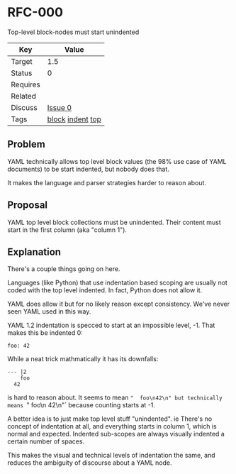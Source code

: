 RFC-000
=======

Top-level block-nodes must start unindented


| Key | Value |
| --- | --- |
| Target | 1.5 |
| Status | 0 |
| Requires | |
| Related | |
| Discuss | [Issue 0](../../issues/0) |
| Tags | [block]() [indent]() [top]() |


## Problem

YAML technically allows top level block values (the 98% use case of YAML documents) to be start indented, but nobody does that.

It makes the language and parser strategies harder to reason about.


## Proposal

YAML top level block collections must be unindented.
Their content must start in the first column (aka "column 1").

## Explanation

There's a couple things going on here.

Languages (like Python) that use indentation based scoping are usually not coded with the top level indented.
In fact, Python does not allow it.

YAML does allow it but for no likely reason except consistency.
We've never seen YAML used in this way.

YAML 1.2 indentation is specced to start at an impossible level, -1.
That makes this be indented 0:
```
foo: 42
```

While a neat trick mathmatically it has its downfalls:
```
--- |2
    foo
  42
```
is hard to reason about.
It seems to mean `"  foo\n42\n" but technically means `"   foo\n 42\n"` because counting starts at -1.

A better idea is to just make top level stuff "unindented".
ie There's no concept of indentation at all, and everything starts in column 1, which is normal and expected.
Indented sub-scopes are always visually indented a certain number of spaces.

This makes the visual and technical levels of indentation the same, and reduces the ambiguity of discourse about a YAML node.
